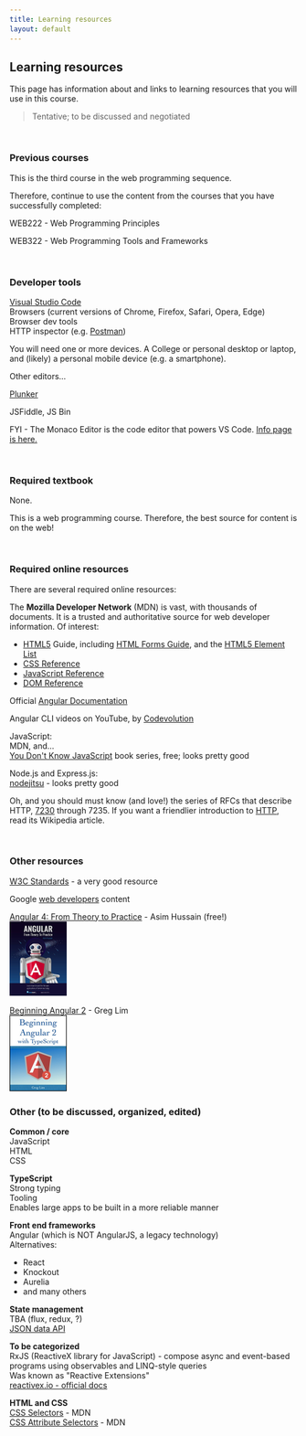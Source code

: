 ```yaml
---
title: Learning resources
layout: default
---
```


## Learning resources

This page has information about and links to learning resources that you will use in this course.

> Tentative; to be discussed and negotiated

<br>

### Previous courses

This is the third course in the web programming sequence. 

Therefore, continue to use the content from the courses that you have successfully completed:

WEB222 - Web Programming Principles

WEB322 - Web Programming Tools and Frameworks

<br>

### Developer tools

[Visual Studio Code](https://code.visualstudio.com/)  
Browsers (current versions of Chrome, Firefox, Safari, Opera, Edge)  
Browser dev tools  
HTTP inspector (e.g. [Postman](https://www.getpostman.com/))  

You will need one or more devices. A College or personal desktop or laptop, and (likely) a personal mobile device (e.g. a smartphone).

Other editors...


[Plunker](https://plnkr.co/)

JSFiddle, JS Bin

FYI - The Monaco Editor is the code editor that powers VS Code. [Info page is here.](https://microsoft.github.io/monaco-editor/index.html)  

<br>

### Required textbook

None. 

This is a web programming course. Therefore, the best source for content is on the web!

<br>

### Required online resources

There are several required online resources:

The **Mozilla Developer Network** (MDN) is vast, with thousands of documents. It is a trusted and authoritative source for web developer information. Of interest:

* [HTML5](https://developer.mozilla.org/en-US/docs/Web/Guide/HTML) Guide, including [HTML Forms Guide](https://developer.mozilla.org/en-US/docs/Web/Guide/HTML/Forms), and the [HTML5 Element List](https://developer.mozilla.org/en-US/docs/Web/Guide/HTML/HTML5/HTML5_element_list)
* [CSS Reference](https://developer.mozilla.org/en-US/docs/Web/CSS)
* [JavaScript Reference](https://developer.mozilla.org/en-US/docs/Web/JavaScript)
* [DOM Reference](https://developer.mozilla.org/en-US/docs/DOM)

Official [Angular Documentation](https://angular.io/docs)

Angular CLI videos on YouTube, by [Codevolution](https://www.youtube.com/channel/UC80PWRj_ZU8Zu0HSMNVwKWw/videos)

JavaScript:  
MDN, and...  
[You Don't Know JavaScript](https://github.com/getify/You-Dont-Know-JS) book series, free; looks pretty good

Node.js and Express.js:  
[nodejitsu](https://docs.nodejitsu.com/) - looks pretty good

Oh, and you should must know (and love!) the series of RFCs that describe HTTP, [7230](https://tools.ietf.org/html/rfc7230) through 7235. If you want a friendlier introduction to [HTTP](https://en.wikipedia.org/wiki/Hypertext_Transfer_Protocol), read its Wikipedia article.

<br>

### Other resources

[W3C Standards](https://www.w3.org/standards/) - a very good resource

Google [web developers](https://developers.google.com/web/fundamentals/) content


[Angular 4: From Theory to Practice](https://www.amazon.ca/dp/B01N9S0CZN/ref=docs-os-doi_0) - Asim Hussain (free!)  
![Angular 4](media/book-angular-4-theory-practice.png)  

[Beginning Angular 2](https://www.amazon.com/Beginning-Angular-Typescript-updated-ebook/dp/B01N9ZUHBA/) - Greg Lim  
![Book Beginning Angular 2](media/book-beginning-angular-2.png)

### Other (to be discussed, organized, edited)

**Common / core**  
JavaScript  
HTML  
CSS

**TypeScript**  
Strong typing  
Tooling  
Enables large apps to be built in a more reliable manner  

**Front end frameworks**  
Angular (which is NOT AngularJS, a legacy technology)  
Alternatives:  
* React  
* Knockout  
* Aurelia  
* and many others  

**State management**  
TBA (flux, redux, ?)  
[JSON data API](http://jsonplaceholder.typicode.com)  

**To be categorized**  
RxJS (ReactiveX library for JavaScript) - compose async and event-based programs using observables and LINQ-style queries  
Was known as "Reactive Extensions"  
[reactivex.io - official docs](http://reactivex.io/rxjs/manual/overview.html#introduction)  

**HTML and CSS**  
[CSS Selectors](https://developer.mozilla.org/en-US/docs/Web/CSS/CSS_Selectors) - MDN  
[CSS Attribute Selectors](https://developer.mozilla.org/en-US/docs/Web/CSS/Attribute_selectors) - MDN  

